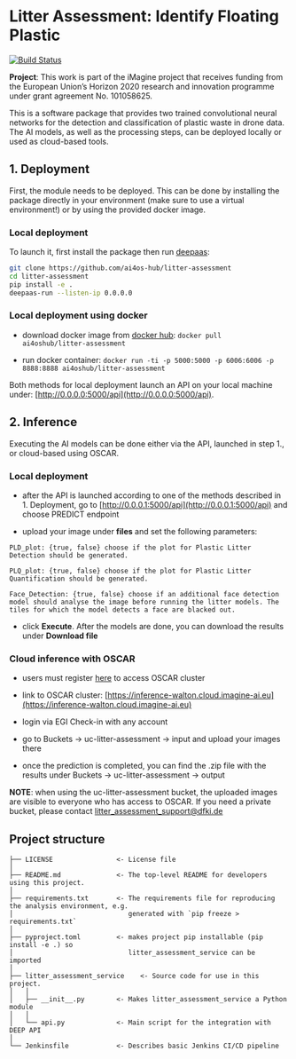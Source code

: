 # Litter Assessment: Identify Floating Plastic

[![Build Status](https://jenkins.services.ai4os.eu/buildStatus/icon?job=AI4OS-hub/litter-assessment/main)](https://jenkins.services.ai4os.eu/job/AI4OS-hub/job/litter-assessment/job/main/)

**Project**: This work is part of the iMagine project that receives funding from the European Union’s Horizon 2020 research and innovation programme under grant agreement No. 101058625.

This is a software package that provides two trained convolutional neural networks for the detection and classification of plastic waste in drone data. The AI models, as well as the processing steps, can be deployed locally or used as cloud-based tools.

## 1. Deployment
First, the module needs to be deployed. This can be done by installing the package directly in your environment (make sure to use a virtual environment!) or by using the provided docker image.

### Local deployment
To launch it, first install the package then run [deepaas](https://github.com/ai4os/DEEPaaS):
```bash
git clone https://github.com/ai4os-hub/litter-assessment
cd litter-assessment
pip install -e .
deepaas-run --listen-ip 0.0.0.0
```
### Local deployment using docker
- download docker image from [docker hub](https://hub.docker.com/r/ai4oshub/litter-assessment): ```docker pull ai4oshub/litter-assessment```

- run docker container: ```docker run -ti -p 5000:5000 -p 6006:6006 -p 8888:8888 ai4oshub/litter-assessment```

Both methods for local deployment launch an API on your local machine under: [http://0.0.0.0:5000/api](http://0.0.0.0:5000/api).

## 2. Inference
Executing the AI models can be done either via the API, launched in step 1., or cloud-based using OSCAR.

### Local deployment

- after the API is launched according to one of the methods described in 1. Deployment, go to [http://0.0.0.1:5000/api](http://0.0.0.1:5000/api) and choose PREDICT endpoint 

- upload your image under **files** and set the following parameters:
```
PLD_plot: {true, false} choose if the plot for Plastic Litter Detection should be generated.

PLQ_plot: {true, false} choose if the plot for Plastic Litter Quantification should be generated.

Face_Detection: {true, false} choose if an additional face detection model should analyse the image before running the litter models. The tiles for which the model detects a face are blacked out.
```

- click **Execute**. After the models are done, you can download the results under **Download file**

### Cloud inference with OSCAR

- users must register [here](https://aai.egi.eu/auth/realms/id/account/#/enroll?groupPath=/vo.imagine-ai.eu) to access OSCAR cluster

- link to OSCAR cluster: [https://inference-walton.cloud.imagine-ai.eu](https://inference-walton.cloud.imagine-ai.eu)

- login via EGI Check-in with any account 

- go to Buckets -> uc-litter-assessment -> input and upload your images there 

- once the prediction is completed, you can find the .zip file with the results under Buckets -> uc-litter-assessment -> output 

**NOTE**: when using the uc-litter-assessment bucket, the uploaded images are visible to everyone who has access to OSCAR. If you need a private bucket, please contact litter_assessment_support@dfki.de 

## Project structure
```
├── LICENSE                <- License file
│
├── README.md              <- The top-level README for developers using this project.
│
├── requirements.txt       <- The requirements file for reproducing the analysis environment, e.g.
│                             generated with `pip freeze > requirements.txt`
│
├── pyproject.toml         <- makes project pip installable (pip install -e .) so
│                             litter_assessment_service can be imported
│
├── litter_assessment_service    <- Source code for use in this project.
│   │
│   ├── __init__.py        <- Makes litter_assessment_service a Python module
│   │
│   └── api.py             <- Main script for the integration with DEEP API
│
└── Jenkinsfile            <- Describes basic Jenkins CI/CD pipeline
```
